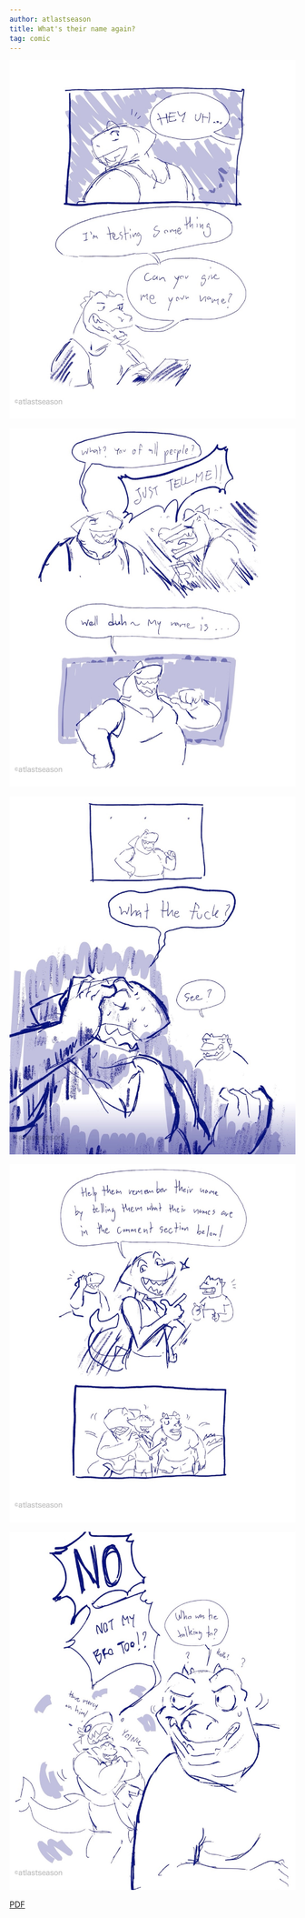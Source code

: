 ```yaml
---
author: atlastseason
title: What's their name again?
tag: comic
---
```


![](/assets/images/2024/10/sharkbros-forgot-name-(With-Watermark)-1-Large.jpeg)

![](/assets/images/2024/10/sharkbros-forgot-name-(With-Watermark)-2-Large.jpeg)

![](/assets/images/2024/10/sharkbros-forgot-name-(With-Watermark)-3-Large.jpeg)

![](/assets/images/2024/10/sharkbros-forgot-name-(With-Watermark)-4-Large.jpeg)

![](/assets/images/2024/10/sharkbros-forgot-name-(With-Watermark)-5-Large.jpeg)

[PDF](/assets/pdf/2024/10/sharkbros-forgot-name-(With-Watermark).pdf)
